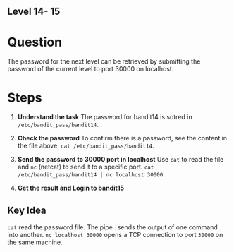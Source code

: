 ## Level 14- 15

# Question
The password for the next level can be retrieved by submitting the password of the current level to port 30000 on localhost.

# Steps
1. **Understand the task**
The password for bandit14 is sotred in `/etc/bandit_pass/bandit14`.

2. **Check the password**
To confirm there is a password, see the content in the file above.
`cat /etc/bandit_pass/bandit14`.

3. **Send the password to 30000 port in localhost**
Use `cat` to read the file and `nc` (netcat) to send it to a specific port.
`cat /etc/bandit_pass/bandit14 | nc localhost 30000`.

4. **Get the result and Login to bandit15**

## Key Idea
`cat` read the password file.
The pipe `|`sends the output of one command into another.
`nc localhost 30000` opens a TCP connection to port `30000` on the same machine.

